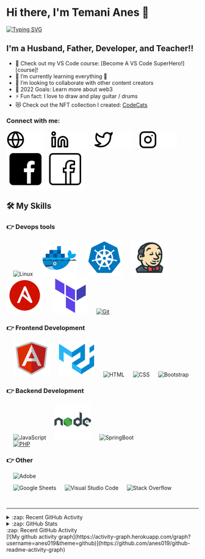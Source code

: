 # Hi there, I'm Temani Anes 👋 

[![Typing SVG](https://readme-typing-svg.herokuapp.com?color=217397&lines=Devops+engineer;FullStack+Web+developer;Freelancer+;Cloud+computing+enthusiast)](https://git.io/typing-svg)





## I'm a Husband, Father, Developer, and Teacher!!

- 🔭 Check out my VS Code course: [Become A VS Code SuperHero!][course]!
- 🌱 I’m currently learning everything 🤣
- 👯 I’m looking to collaborate with other content creators
- 🥅 2022 Goals: Learn more about web3
- ⚡ Fun fact: I love to draw and play guitar / drums
- 😻 Check out the NFT collection I created: [CodeCats](https://opensea.io/collection/codecats?search[sortAscending]=true&search[sortBy]=PRICE&search[toggles][0]=BUY_NOW)

### Connect with me:

[![website](./img/globe-light.svg)](https://anes019.github.io/MyResume/##gh-light-mode-only)
[![website](./img/globe-dark.svg)](https://anes019.github.io/MyResume/##gh-dark-mode-only)
&nbsp;&nbsp;
[![website](./img/linkedin-light.svg)](https://www.linkedin.com/in/anes-temani/#gh-light-mode-only)
[![website](./img/linkedin-dark.svg)](https://www.linkedin.com/in/anes-temani/#gh-dark-mode-only)
&nbsp;&nbsp;
[![website](./img/twitter-light.svg)](https://twitter.com/tm_anes#gh-light-mode-only)
[![website](./img/twitter-dark.svg)](https://twitter.com/tm_anes#gh-dark-mode-only)
&nbsp;&nbsp;
[![website](./img/instagram-light.svg)](https://instagram.com/codeSTACKr#gh-light-mode-only)
[![website](./img/instagram-dark.svg)](https://instagram.com/codeSTACKr#gh-dark-mode-only)
&nbsp;&nbsp;
[![website](./img/facebook-light.svg)](https://www.facebook.com/anes1919/#gh-light-mode-only)
[![website](./img/facebook-dark.svg)](https://www.facebook.com/anes1919/#gh-dark-mode-only)




## 🛠️ My Skills

### 👉 Devops tools

<p align="left"> 
  &emsp;
    <a><img alt="Linux" src="https://img.shields.io/badge/Linux-FCC624?style=flat&logo=linux&logoColor=black"></a>
  &emsp; 
  <a> 
   <img alt="Docker" src="./img/docker.svg">
  </a>  
     &emsp;
  <a > 
    <img alt="K8s" src="./img/kubernetes.svg"/>
  </a>
  &emsp; 
  <a> 
   <img alt="Jenkins" src="./img/jenkins.svg">
  </a>   
    &emsp; 
  <a> 
   <img alt="Ansible" src="./img/ansible.svg">
  </a>   
  &emsp;
  <a>
    <img alt="Terraform" src="./img/terraform.svg">
  </a> 
  &emsp;
    <a href="#"><img alt="Git" src="https://img.shields.io/badge/Git%20-%23F05033.svg?logo=git&logoColor=white"></a>
</p>


### 👉 Frontend Development
<p align="left"> 
  &emsp; 
  <a> 
   <img alt="Angular" src="./img/angular.svg">
  </a>  
  &emsp; 
  <a> 
   <img alt="angular material" src="./img/material.svg">
  </a>   
    &emsp; 
  <a> 
   <img alt="HTML" src="https://img.shields.io/badge/HTML5%20-%23E34F26.svg?logo=html5&logoColor=white">
  </a>   
  &emsp;
  <a>
    <img alt="CSS" src="https://img.shields.io/badge/CSS%20-%231572B6.svg?logo=css3&logoColor=white">
  </a> 
   &emsp;
  <a > 
    <img alt="Bootstrap" src="https://img.shields.io/badge/Bootstrap-%23563D7C.svg?style=flat&logo=bootstrap&logoColor=white"/>
  </a>
</p>

### 👉 Backend Development
<p align="left"> 

  &emsp;
  <a > 
     <img alt="JavaScript" src="https://img.shields.io/badge/JavaScript%20-%23F7DF1E.svg?logo=javascript&logoColor=black">
   </a>
  &emsp;
  <a> 
   <img alt="NodeJs" src="./img/nodejs.svg">
  </a> 
  &emsp;
  <a> 
   <img alt="SpringBoot" src="https://img.shields.io/badge/-Springboot-orange">
  </a>  
  &emsp;
  <a href="https://www.php.net/">
    <img alt="PHP" src="https://img.shields.io/badge/PHP-%23777BB4.svg?logo=php&logoColor=white"/>
  </a>

</p>

 ### 👉 Other 
 
<p>
  &emsp;
    <a><img alt="Adobe" src="https://img.shields.io/badge/Adobe%20-%23FF0000.svg?logo=adobe&logoColor=white"></a>

  &emsp;
    <a ><img alt="Google Sheets" src="https://img.shields.io/badge/Google%20Sheets%20-%2334A853.svg?logo=google%20sheets&logoColor=white"></a>
  &emsp;
    <a ><img alt="Visual Studio Code" src="https://img.shields.io/badge/Visual%20Studio%20Code-0078d7.svg?logo=visual-studio-code&logoColor=white"></a>
  &emsp;
    <a ><img alt="Stack Overflow" src="https://img.shields.io/badge/-Stack%20Overflow-FE7A16?logo=stack-overflow&logoColor=white"></a>
  &emsp;
</p>

<br/>


---

<details>
  <summary>:zap: Recent GitHub Activity</summary>
  
<!--START_SECTION:activity-->
1. ❌ Closed PR [#5](https://github.com/codeSTACKr/nft-landing-page/pull/5) in [codeSTACKr/nft-landing-page](https://github.com/codeSTACKr/nft-landing-page)
2. 💪 Opened PR [#1580](https://github.com/anuraghazra/github-readme-stats/pull/1580) in [anuraghazra/github-readme-stats](https://github.com/anuraghazra/github-readme-stats)
3. 🗣 Commented on [#1572](https://github.com/anuraghazra/github-readme-stats/issues/1572) in [anuraghazra/github-readme-stats](https://github.com/anuraghazra/github-readme-stats)
4. 🎉 Merged PR [#1](https://github.com/mongodb-developer/mongodb-ecommerce/pull/1) in [mongodb-developer/mongodb-ecommerce](https://github.com/mongodb-developer/mongodb-ecommerce)
5. 💪 Opened PR [#1](https://github.com/mongodb-developer/mongodb-ecommerce/pull/1) in [mongodb-developer/mongodb-ecommerce](https://github.com/mongodb-developer/mongodb-ecommerce)
<!--END_SECTION:activity-->

</details>

<details>
  <summary>:zap: GitHub Stats</summary>
![My GitHub stats](https://github-readme-stats.vercel.app/api?username=anes019&hide=contribs,prs)
  
<br>

  <br>
</details>
  <summary>:zap: Recent GitHub Activity</summary>
[![My github activity graph](https://activity-graph.herokuapp.com/graph?username=anes019&theme=github)](https://github.com/anes019/github-readme-activity-graph)

  <br/>
